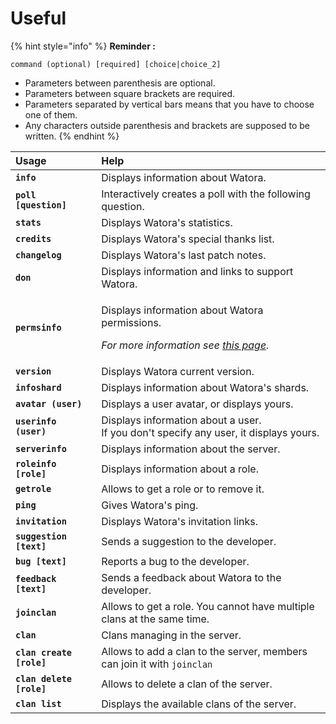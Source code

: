 # Useful

{% hint style="info" %}
**Reminder :**

`command (optional) [required] [choice|choice_2]`

* Parameters between parenthesis are optional.
* Parameters between square brackets are required.
* Parameters separated by vertical bars means that you have to choose one of them. 
* Any characters outside parenthesis and brackets are supposed to be written.
{% endhint %}

<table>
  <thead>
    <tr>
      <th style="text-align:left">Usage</th>
      <th style="text-align:left">Help</th>
    </tr>
  </thead>
  <tbody>
    <tr>
      <td style="text-align:left"><b><code>info</code></b>
      </td>
      <td style="text-align:left">Displays information about Watora.</td>
    </tr>
    <tr>
      <td style="text-align:left"><b><code>poll [question]</code></b>
      </td>
      <td style="text-align:left">Interactively creates a poll with the following question.</td>
    </tr>
    <tr>
      <td style="text-align:left"><b><code>stats</code></b>
      </td>
      <td style="text-align:left">Displays Watora's statistics.</td>
    </tr>
    <tr>
      <td style="text-align:left"><b><code>credits</code></b>
      </td>
      <td style="text-align:left">Displays Watora's special thanks list.</td>
    </tr>
    <tr>
      <td style="text-align:left"><b><code>changelog</code></b>
      </td>
      <td style="text-align:left">Displays Watora's last patch notes.</td>
    </tr>
    <tr>
      <td style="text-align:left"><b><code>don</code></b>
      </td>
      <td style="text-align:left">Displays information and links to support Watora.</td>
    </tr>
    <tr>
      <td style="text-align:left"><b><code>permsinfo</code></b>
      </td>
      <td style="text-align:left">
        <p>Displays information about Watora permissions.</p>
        <p><em>For more information see </em><a href="../configuration/permissions.md"><em>this page</em></a><em>.</em>
        </p>
      </td>
    </tr>
    <tr>
      <td style="text-align:left"><b><code>version</code></b>
      </td>
      <td style="text-align:left">Displays Watora current version.</td>
    </tr>
    <tr>
      <td style="text-align:left"><b><code>infoshard</code></b>
      </td>
      <td style="text-align:left">Displays information about Watora's shards.</td>
    </tr>
    <tr>
      <td style="text-align:left"><b><code>avatar (user)</code></b>
      </td>
      <td style="text-align:left">Displays a user avatar, or displays yours.</td>
    </tr>
    <tr>
      <td style="text-align:left"><b><code>userinfo (user)</code></b>
      </td>
      <td style="text-align:left">Displays information about a user.
        <br />If you don't specify any user, it displays yours.</td>
    </tr>
    <tr>
      <td style="text-align:left"><b><code>serverinfo</code></b>
      </td>
      <td style="text-align:left">Displays information about the server.</td>
    </tr>
    <tr>
      <td style="text-align:left"><b><code>roleinfo [role]</code></b>
      </td>
      <td style="text-align:left">Displays information about a role.</td>
    </tr>
    <tr>
      <td style="text-align:left"><b><code>getrole</code></b>
      </td>
      <td style="text-align:left">Allows to get a role or to remove it.</td>
    </tr>
    <tr>
      <td style="text-align:left"><b><code>ping</code></b>
      </td>
      <td style="text-align:left">Gives Watora's ping.</td>
    </tr>
    <tr>
      <td style="text-align:left"><b><code>invitation</code></b>
      </td>
      <td style="text-align:left">Displays Watora's invitation links.</td>
    </tr>
    <tr>
      <td style="text-align:left"><b><code>suggestion [text]</code></b>
      </td>
      <td style="text-align:left">Sends a suggestion to the developer.</td>
    </tr>
    <tr>
      <td style="text-align:left"><b><code>bug [text]</code></b>
      </td>
      <td style="text-align:left">Reports a bug to the developer.</td>
    </tr>
    <tr>
      <td style="text-align:left"><b><code>feedback [text]</code></b>
      </td>
      <td style="text-align:left">Sends a feedback about Watora to the developer.</td>
    </tr>
    <tr>
      <td style="text-align:left"><b><code>joinclan</code></b>
      </td>
      <td style="text-align:left">Allows to get a role. You cannot have multiple clans at the same time.</td>
    </tr>
    <tr>
      <td style="text-align:left"><b><code>clan</code></b>
      </td>
      <td style="text-align:left">Clans managing in the server.</td>
    </tr>
    <tr>
      <td style="text-align:left"><b><code>clan create [role]</code></b>
      </td>
      <td style="text-align:left">Allows to add a clan to the server, members can join it with <code>joinclan</code>
      </td>
    </tr>
    <tr>
      <td style="text-align:left"><b><code>clan delete [role]</code></b>
      </td>
      <td style="text-align:left">Allows to delete a clan of the server.</td>
    </tr>
    <tr>
      <td style="text-align:left"><b><code>clan list</code></b>
      </td>
      <td style="text-align:left">Displays the available clans of the server.</td>
    </tr>
  </tbody>
</table>